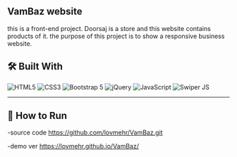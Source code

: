   ## VamBaz website
this is a front-end project.
Doorsaj is a store and this website contains products of it.
the purpose of this project is to show a responsive business website.

## 🛠️ Built With
![HTML5](https://img.shields.io/badge/HTML5-E34F26?style=for-the-badge&logo=html5&logoColor=white)
![CSS3](https://img.shields.io/badge/CSS3-1572B6?style=for-the-badge&logo=css3&logoColor=white)
![Bootstrap 5](https://img.shields.io/badge/Bootstrap-7952B3?style=for-the-badge&logo=bootstrap&logoColor=white)
![jQuery](https://img.shields.io/badge/jQuery-0769AD?style=for-the-badge&logo=jquery&logoColor=white)
![JavaScript](https://img.shields.io/badge/JavaScript-F7DF1E?style=for-the-badge&logo=javascript&logoColor=black)
![Swiper JS](https://img.shields.io/badge/Swiper-6332F6?style=for-the-badge&logo=swiper&logoColor=white)

---

## 🚀 How to Run
-source code
https://github.com/lovmehr/VamBaz.git

-demo ver
https://lovmehr.github.io/VamBaz/
